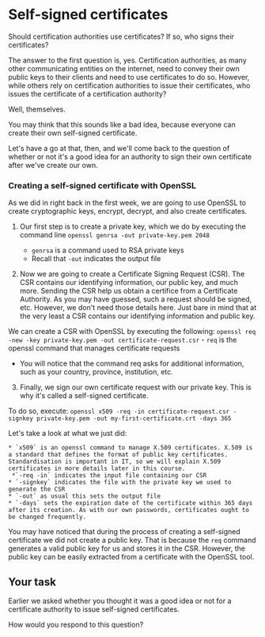 # Self-signed certificates

Should certification authorities use certificates? If so, who signs their certificates?

The answer to the first question is, yes. Certification authorities, as many other communicating entities on the internet, need to convey their own public keys to their clients and need to use certificates to do so. However, while others rely on certification authorities to issue their certificates, who issues the certificate of a certification authority? 

Well, themselves. 

You may think that this sounds like a bad idea, because everyone can create their own self-signed certificate. 

Let's have a go at that, then, and we'll come back to the question of whether or not it's a good idea for an authority to sign their own certificate after we've create our own.

### Creating a self-signed certificate with OpenSSL

As we did in right back in the first week, we are going to use OpenSSL to create cryptographic keys, encrypt, decrypt, and also create certificates. 

1. Our first step is to create a private key, which we do by executing the command line `openssl genrsa -out private-key.pem 2048`

    - `genrsa` is a command used to RSA private keys
    - Recall that `-out` indicates the output file

2. Now we are going to create a Certificate Signing Request (CSR). The CSR contains our identifying information, our public key, and much more. Sending the CSR help us obtain a certifice from a Certificate Authority. As you may have guessed, such a request should be signed, etc. However, we don't need those details here. Just bare in mind that at the very least a CSR contains our identifying information and public key. 

We can create a CSR with OpenSSL by executing the following: `openssl req -new -key private-key.pem -out certificate-request.csr`
    - `req` is the openssl command that manages certificate requests

* You will notice that the command req asks for additional information, such as your country, province, institution, etc. 

3. Finally, we sign our own certificate request with our private key.  This is why it's called a self-signed certificate. 

To do so, execute: `openssl x509 -req -in certificate-request.csr -signkey private-key.pem -out my-first-certificate.crt -days 365`

Let's take a look at what we just did:

    * `x509` is an openssl command to manage X.509 certificates. X.509 is a standard that defines the format of public key certificates. Standardisation is important in IT, so we will explain X.509 certificates in more details later in this course.
     *`-req -in` indicates the input file containing our CSR
    * `-signkey` indicates the file with the private key we used to generate the CSR
    * `-out` as usual this sets the output file
    * `-days` sets the expiration date of the certificate within 365 days after its creation. As with our own passwords, certificates ought to be changed frequently. 

You may have noticed that during the process of creating a self-signed certificate we did not create a public key. That is because the `req` command generates a valid public key for us and stores it in the CSR. However, the public key can be easily extracted from a certificate with the OpenSSL tool. 

## Your task

Earlier we asked whether you thought it was a good idea or not for a certificate authority to issue self-signed certificates.

How would you respond to this question?

